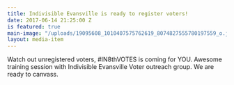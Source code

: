 ```yaml
---
title: Indivisible Evansville is ready to register voters!
date: 2017-06-14 21:25:00 Z
is featured: true
main-image: "/uploads/19095608_1010407575762619_8074827555780197559_o.jpg"
layout: media-item
---
```


Watch out unregistered voters, #IN8thVOTES is coming for YOU. Awesome training session with Indivisible Evansville Voter outreach group. We are ready to canvass. 
